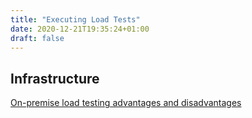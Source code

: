 ```yaml
---
title: "Executing Load Tests"
date: 2020-12-21T19:35:24+01:00
draft: false
---
```


## Infrastructure

[On-premise load testing advantages and disadvantages](/blog/20200430-on-premise-load-testing/)